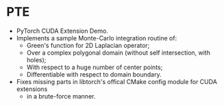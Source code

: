 # PTE 

- PyTorch CUDA Extension Demo. 
- Implements a sample Monte-Carlo integration routine of: 
  - Green's function for 2D Laplacian operator; 
  - Over a complex polygonal domain (without self intersection, with holes); 
  - With respect to a huge number of center points; 
  - Differentiable with respect to domain boundary. 
- Fixes missing parts in libtorch's offical CMake config module for CUDA extensions 
  - in a brute-force manner. 
